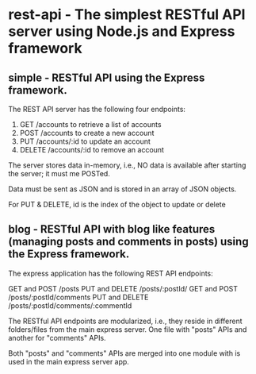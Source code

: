 # rest-api - The simplest RESTful API server using Node.js and Express framework
## simple - RESTful API using the Express framework.
The REST API server has the following four endpoints:

1. GET /accounts to retrieve a list of accounts
2. POST /accounts to create a new account
3. PUT /accounts/:id to update an account
4. DELETE /accounts/:id to remove an account

The server stores data in-memory, i.e., NO data is available after starting the server; it must me POSTed.

Data must be sent as JSON and is stored in an array of JSON objects.

For PUT & DELETE, id is the index of the object to update or delete

## blog - RESTful API with blog like features (managing posts and comments in posts) using the Express framework.
The express application has the following REST API endpoints:

GET and POST /posts
PUT and DELETE /posts/:postId/
GET and POST /posts/:postId/comments
PUT and DELETE /posts/:postId/comments/:commentId

The RESTful API endpoints are modularized, i.e., they reside in different folders/files from the main express server. One file with "posts" APIs and another for "comments" APIs.

Both "posts" and "comments" APIs are merged into one module with is used in the main express server app.
